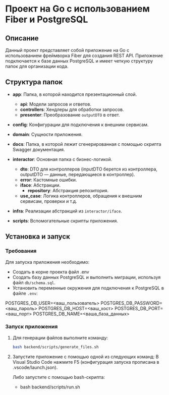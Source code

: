 # Проект на Go с использованием Fiber и PostgreSQL

## Описание

Данный проект представляет собой приложение на Go с использованием фреймворка Fiber для создания REST API. Приложение подключается к базе данных PostgreSQL и имеет четкую структуру папок для организации кода.

## Структура папок

- **app**: Папка, в которой находится презентационный слой.
  - **api**: Модели запросов и ответов.
  - **controllers**: Хендлеры для обработки запросов.
  - **presenter**: Преобразование `outputDTO` в ответ.

- **config**: Конфигурации для подключения к внешним сервисам.

- **domain**: Сущности приложения.

- **docs**: Папка, в которой лежит сгенерированная с помощью скрипта Swagger документация.

- **interactor**: Основная папка с бизнес-логикой.
  - **dto**: DTO для контроллеров (inputDTO берется из контроллера, outputDTO — данные, передающиеся в контроллер).
  - **error**: Кастомные ошибки.
  - **iface**: Абстракции.
    - **repository**: Абстракция репозитория.
  - **use_case**: Логика контроллеров, обращения к внешним сервисам, проверки и т.д.

- **infra**: Реализации абстракций из `interactor/iface`.

- **scripts**: Вспомогательные скрипты приложения.

## Установка и запуск

### Требования

Для запуска приложения необходимо:
- Создать в корне проекта файл .env
- Создать базу данных PostgreSQL и выполнить миграции, используя файл `db/schema.sql`.
- Установить переменные окружения для подключения к PostgreSQL в файле `.env`: 

POSTGRES_DB_USER=<ваш_пользователь>
POSTGRES_DB_PASSWORD=<ваш_пароль>
POSTGRES_DB_HOST=<ваш_хост>
POSTGRES_DB_PORT=<ваш_порт>
POSTGRES_DB_NAME=<ваша_база_данных>

### Запуск приложения

1. Для генерации файлов выполните команду:
   ```bash
   bash backend/scripts/generate_files.sh
2. Запустите приложение с помощью одной из следующих команд:
    В Visual Studio Code нажмите F5 (конфигурация запуска прописана в .vscode/launch.json).

    Либо запустите с помощью bash-скрипта:
    - bash backend/scripts/run.sh